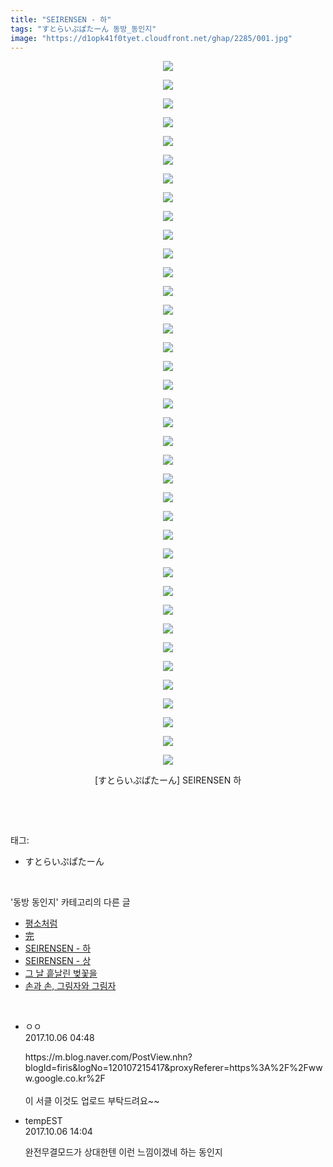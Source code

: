 ```yaml
---
title: "SEIRENSEN - 하"
tags: "すとらいぷぱたーん 동방_동인지"
image: "https://d1opk41f0tyet.cloudfront.net/ghap/2285/001.jpg"
---
```

<div class="article">
<p style="text-align: center; clear: none; float: none;"><img src="{{ site.imgserver10 }}/ghap/2285/001.jpg"/></p>
<p style="text-align: center; clear: none; float: none;"><img src="{{ site.imgserver10 }}/ghap/2285/002.jpg"/></p>
<p style="text-align: center; clear: none; float: none;"><img src="{{ site.imgserver10 }}/ghap/2285/003.jpg"/></p>
<p style="text-align: center; clear: none; float: none;"><img src="{{ site.imgserver10 }}/ghap/2285/004.jpg"/></p>
<p style="text-align: center; clear: none; float: none;"><img src="{{ site.imgserver10 }}/ghap/2285/005.jpg"/></p>
<p style="text-align: center; clear: none; float: none;"><img src="{{ site.imgserver10 }}/ghap/2285/006.jpg"/></p>
<p style="text-align: center; clear: none; float: none;"><img src="{{ site.imgserver10 }}/ghap/2285/007.jpg"/></p>
<p style="text-align: center; clear: none; float: none;"><img src="{{ site.imgserver10 }}/ghap/2285/008.jpg"/></p>
<p style="text-align: center; clear: none; float: none;"><img src="{{ site.imgserver10 }}/ghap/2285/009.jpg"/></p>
<p style="text-align: center; clear: none; float: none;"><img src="{{ site.imgserver10 }}/ghap/2285/010.jpg"/></p>
<p style="text-align: center; clear: none; float: none;"><img src="{{ site.imgserver10 }}/ghap/2285/011.jpg"/></p>
<p style="text-align: center; clear: none; float: none;"><img src="{{ site.imgserver10 }}/ghap/2285/012.jpg"/></p>
<p style="text-align: center; clear: none; float: none;"><img src="{{ site.imgserver10 }}/ghap/2285/013.jpg"/></p>
<p style="text-align: center; clear: none; float: none;"><img src="{{ site.imgserver10 }}/ghap/2285/014.jpg"/></p>
<p style="text-align: center; clear: none; float: none;"><img src="{{ site.imgserver10 }}/ghap/2285/015.jpg"/></p>
<p style="text-align: center; clear: none; float: none;"><img src="{{ site.imgserver10 }}/ghap/2285/016.jpg"/></p>
<p style="text-align: center; clear: none; float: none;"><img src="{{ site.imgserver10 }}/ghap/2285/017.jpg"/></p>
<p style="text-align: center; clear: none; float: none;"><img src="{{ site.imgserver10 }}/ghap/2285/018.jpg"/></p>
<p style="text-align: center; clear: none; float: none;"><img src="{{ site.imgserver10 }}/ghap/2285/019.jpg"/></p>
<p style="text-align: center; clear: none; float: none;"><img src="{{ site.imgserver10 }}/ghap/2285/020.jpg"/></p>
<p style="text-align: center; clear: none; float: none;"><img src="{{ site.imgserver10 }}/ghap/2285/021.jpg"/></p>
<p style="text-align: center; clear: none; float: none;"><img src="{{ site.imgserver10 }}/ghap/2285/022.jpg"/></p>
<p style="text-align: center; clear: none; float: none;"><img src="{{ site.imgserver10 }}/ghap/2285/023.jpg"/></p>
<p style="text-align: center; clear: none; float: none;"><img src="{{ site.imgserver10 }}/ghap/2285/024.jpg"/></p>
<p style="text-align: center; clear: none; float: none;"><img src="{{ site.imgserver10 }}/ghap/2285/025.jpg"/></p>
<p style="text-align: center; clear: none; float: none;"><img src="{{ site.imgserver10 }}/ghap/2285/026.jpg"/></p>
<p style="text-align: center; clear: none; float: none;"><img src="{{ site.imgserver10 }}/ghap/2285/027.jpg"/></p>
<p style="text-align: center; clear: none; float: none;"><img src="{{ site.imgserver10 }}/ghap/2285/028.jpg"/></p>
<p style="text-align: center; clear: none; float: none;"><img src="{{ site.imgserver10 }}/ghap/2285/029.jpg"/></p>
<p style="text-align: center; clear: none; float: none;"><img src="{{ site.imgserver10 }}/ghap/2285/030.jpg"/></p>
<p style="text-align: center; clear: none; float: none;"><img src="{{ site.imgserver10 }}/ghap/2285/031.jpg"/></p>
<p style="text-align: center; clear: none; float: none;"><img src="{{ site.imgserver10 }}/ghap/2285/032.jpg"/></p>
<p style="text-align: center; clear: none; float: none;"><img src="{{ site.imgserver10 }}/ghap/2285/033.jpg"/></p>
<p style="text-align: center; clear: none; float: none;"><img src="{{ site.imgserver10 }}/ghap/2285/034.jpg"/></p>
<p style="text-align: center; clear: none; float: none;"><img src="{{ site.imgserver10 }}/ghap/2285/035.jpg"/></p>
<p style="text-align: center; clear: none; float: none;"><img src="{{ site.imgserver10 }}/ghap/2285/036.jpg"/></p>
<p style="text-align: center; clear: none; float: none;"><img src="{{ site.imgserver10 }}/ghap/2285/037.jpg"/></p>
<p style="text-align: center; clear: none; float: none;"><img src="{{ site.imgserver10 }}/ghap/2285/038.jpg"/></p>
<p style="text-align: center; clear: none; float: none;">[すとらいぷぱたーん] SEIRENSEN 하</p>
<p><br/></p>
</div><br/>
<div class="tagTrail">
<p>태그: </p>
<ul>
<li>すとらいぷぱたーん</li>
</ul>
</div><br/>
<div class="another">
<p>'동방 동인지' 카테고리의 다른 글</p>
<ul>
<li><a href="/ghap_2287">평소처럼</a></li>
<li><a href="/ghap_2286">完</a></li>
<li><a href="/ghap_2285">SEIRENSEN - 하</a></li>
<li><a href="/ghap_2284">SEIRENSEN - 상</a></li>
<li><a href="/ghap_2283">그 날 흩날린 벚꽃을</a></li>
<li><a href="/ghap_2282">손과 손, 그림자와 그림자</a></li>
</ul>
</div><br/>
<div class="cb_module cb_fluid">
<div class="cb_wrt cb_profile">
<div class="comment">
<ul>
<li class="cb_thumb_off" id="comment15097679">
<div class="cb_comment_area">
<div class="cb_info_area">
<div class="cb_section">
<span class="cb_nick_name">ㅇㅇ</span>
</div>
<div class="cb_section">
<span class="cb_date">2017.10.06 04:48 </span>
</div>
</div>
<div class="cb_dsc_comment">
<p class="cb_dsc">
											https://m.blog.naver.com/PostView.nhn?blogId=firis&amp;logNo=120107215417&amp;proxyReferer=https%3A%2F%2Fwww.google.co.kr%2F<br/>
<br/>
이 서클 이것도 업로드 부탁드려요~~
										</p>
</div>
</div></li>
<li class="cb_thumb_off" id="comment15097979">
<div class="cb_comment_area">
<div class="cb_info_area">
<div class="cb_section">
<span class="cb_nick_name">tempEST</span>
</div>
<div class="cb_section">
<span class="cb_date">2017.10.06 14:04 </span>
</div>
</div>
<div class="cb_dsc_comment">
<p class="cb_dsc">
											완전무결모드가 상대한텐 이런 느낌이겠네 하는 동인지
										</p>
</div>
</div></li>
</ul>
</div>
</div><!-- commentList close -->
</div><br/>
